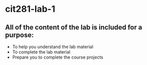 # cit281-lab-1
## All of the content of the lab is included for a purpose:
* To help you understand the lab material
* To complete the lab material
* Prepare you to complete the course projects
